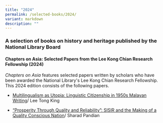 ```yaml
---
title: "2024"
permalink: /selected-books/2024/
variant: markdown
description: ""
---
```

### A selection of books on history and heritage published by the National Library Board

#### Chapters on Asia: Selected Papers from the Lee Kong Chian Research Fellowship (2024)

<i>Chapters on Asia</i> features selected papers written by scholars who have been awarded the National Library's Lee Kong Chian Research Fellowship. This 2024 edition consists of the following papers.

* [Multilingualism as Utopia: Linguistic Citizenship in 1950s Malayan Writing](/chapters-on-asia-2024/multilingualism-as-utopia/)/ Lee Tong King

* [“Prosperity Through Quality and Reliability”: SISIR and the Making of a Quality Conscious Nation](holding-area/chapters-on-asia-2024/sisir-standards-quality-control/)/ Sharad Pandian



